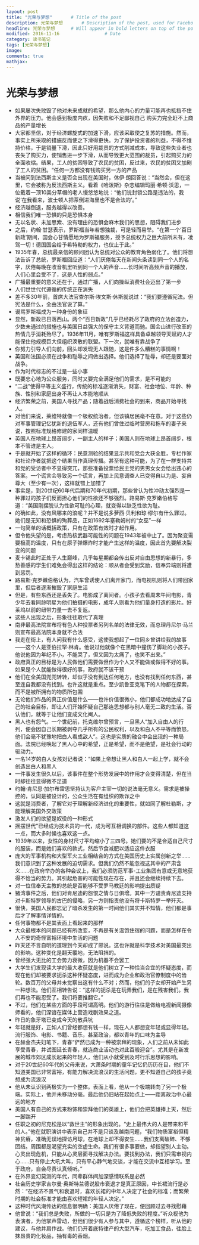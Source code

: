 ```yaml
---
layout: post
title: "光荣与梦想"       # Title of the post
description: 光荣与梦想       # Description of the post, used for Facebook Opengraph & Twitter
headline: 光荣与梦想      # Will appear in bold letters on top of the post
modified: 2016-11-16                 # Date
category: 读书笔记
tags: [光荣与梦想]
image:
comments: true
mathjax:
---
```

# 光荣与梦想

- 如果屡次失败毁了他对未来成就的希望，那么他内心的力量可能再也抵挡不住外界的压力。他会感到极度内疚，因失败和不足鄙视自己
购买力完全赶不上商品的产量增长
- 大家都坚信，对于经济螺旋式的加速下滑，应该采取使之复苏的措施。然而，事实上所采取的措施反而使之下滑得更快。为了保护投资者的利益，不得不维持价格，于是销量下滑，因此只好用裁员的方式削减成本，导致这些失业者也丧失了购买力，使销售进一步下滑，从而导致更大范围的裁员，引起购买力的全面收缩。结果，工人的贫困导致了农民的贫困，反过来，农民的贫困又加剧了工人的贫困。“任何一方都没有钱购买另一方的产品
- 当被问到法西斯主义是否会出现在美国时，休伊·朗回答说：“当然会，但在这里，它会被称为反法西斯主义。看着《哈泼斯》杂志编辑玛丽·希顿·沃思，一位戴着一顶10美分草帽的老人慢悠悠地说：“他们说封锁公路是违法的，我说‘在我看来，波士顿人把茶倒进海里也不是合法的’。”
- 经济越倒退，服务越得以改善。
- 相信我们唯一恐惧的只是恐惧本身
- 无以名状、未加思索、没有理由的恐惧会麻木我们的思想，阻碍我们进步
- 之后，约翰·甘瑟表示，罗斯福当年若想独裁，可是轻而易举。“在第一个‘百日新政’期间，国会心甘情愿地为罗斯福服务，授予总统权力之巨大前所未有，凌驾一切！德国国会给予希特勒的权力，也仅止于此。”
- 1935年春，总统最亲信的顾问团认为总统对公众的教育角色弱化了。他们将想法告诉了总统，罗斯福回应道：“人们厌倦每天在新闻头条读到同一个人的名字，厌倦每晚在收音机里听到同一个人的声音……长时间听高频声音的播放，人们心里会受不了，这是人性的弱点。”
- 广播最重要的意义还在于，通过广播，人们向操纵消费社会迈出了第一步
- 人们世世代代遵循的传统正在消失
- 差不多30年前，首席大法官查尔斯·埃文斯·休斯就说过：“我们要遵循宪法。但宪法是什么，全由法官说了算。”
- 谩骂罗斯福成为一种身份的象征
- 显然，新政已日落西山。两个“百日新政”几乎已经耗尽了政府的立法创造力，少数未通过的措施也与美国日益强大的保守主义背道而驰。国会山进行改革的热情几乎消耗殆尽了。1936年11月，唯有罗斯福这样具备卓越领导天赋的人才能保住他规模巨大但组织涣散的联盟。下一次，就唯有靠战争了
- 你努力引导人们向前，回头却发现无人跟随，这是件多么糟糕的事情啊！
- 英国和法国必须在战争和耻辱之间做出选择。他们选择了耻辱，却还是要面对战争。
- 作为时代标志的不过是一些小事
- 既要忠心地为公众服务，同时又要完全满足他们的需求，是不可能的
- “二战”使得平等主义盛行，传统的标准逐渐消失，财富、社会地位、年龄、种族、性别和家庭出身不再让人本能地顺从
- 经济繁荣之前，美国人寻找产品；随着战后消费社会的到来，商品开始寻找人。
- 对他们来说，莱维特就像一个极权统治者。但该镇居民毫不在意。对于这些仍对军事管理记忆犹新的退伍军人，还有他们曾住过临时营房和拖车的妻子来说，按照标准规格修建的家同样温暖
- 英国人在地球上昂首阔步，一副主人的样子；美国人则在地球上昂首阔步，根本不管谁是主人。
- 于是就开始了这样的循环：民意测验的结果显示共和党会大获全胜，专栏作家和社论作者就把这个结果当作真理传播。甚至有这种可能，为了在一群支持共和党的受访者中不显得突兀，那些准备投票给民主党的男男女女会给出违心的答案。一个谎言会导致另一个谎言，再加上民意调查人已变得自以为是、妄自尊大（至少有一次），这样就错上加错了
- 事实是，到20世纪60年代后期和70年代初期，那些曾认为性冲动太强烈是一种罪过的孩子们反而担心他们的性欲还不够强烈。路易斯·克罗嫩伯格写道：“美国刚摆脱认为性欲可耻的心理，就变得以缺乏性欲为耻。
- 的确如此，没有风哪来的浪呢？并不是说多萝西·贝利和琼·缪尔有什么罪过。她们是无知和恐惧的殉葬品，正如1692年塞勒姆村的“女巫”一样
- 一句简单的话概括政策，只有在政策有效时才起作用。
- 但令他失望的是，考虑热核武器可能性的问题在1943年被中止了。因为聚变需要极高的温度，只有在原子弹爆炸时才能产生这样的温度，因此首先要解决裂变的问题
- 麦卡锡此时正处于人生巅峰，几乎每星期都会传出反对自由思想的新暴行，多愁善感的学生们难免会得出这样的结论：顺从者会受到奖励，信奉异端则将遭到惩罚。
- 路易斯·克罗嫩伯格认为，汽车曾诱使人们离开家门，而电视机则将人们带回家里，但后者逐渐摧毁了家庭生活
- 但是，有些东西还是丢失了。电影成了离间者。小孩子去看周末午间电影，青少年去看同龄明星为他们拍摄的电影，成年人则看为他们量身打造的影片。好莱坞以前的纽带力量一去不复返。
- 这些人出现之后，形象往往取代了真理
- 南非最高法院宣布将有色人种投票者另列名单的法律无效，而总理丹尼尔·马兰则宣布最高法院本身就不合法
- 我走在街上，有人问我有什么感受，这使我想起了一位同乡曾讲给我的故事——这个人是亚伯拉罕·林肯。他说过他就像个在黑暗中撞伤了脚趾的小孩子。他说他因为年纪不小，不能哭了，但又因为太痛了，也笑不出来。”
- 政府真正的目标是为人民做他们需要做但作为个人又不能做或做得不好的事。如果是个人就能做得很好的事，政府就不该干预
- 他们在全美国兜兜转转，却似乎没有到达任何地方，也没有找到任何东西，甚至连自我都没有找到。也许这就是重点。至少凯鲁亚克笔下的人物都在探索，而不是被所拥有的物质所包围
- 无论他们作品的真正价值是什么——也许价值很微小，他们都成功地达成了自己的社会目标，即让人们开始怀疑自己那连思想都与别人毫无二致的生活。否认他们，就等于让他们变成文化阉人。
- 黑人也有怨气。一个世纪前，托克维尔曾预言，一旦黑人“加入自由人的行列，便会因自己长期被剥夺几乎所有的公民权利，以及和白人不平等而愤怒，他们会毫不犹豫地把白人看成敌人”。这也是实质的融合中会出现的一种局面。法院已经唤起了黑人心中的希望，正是希望，而不是绝望，是社会行动的驱动力。
- 一名14岁的白人女孩对记者说：“如果上帝想让黑人和白人一起上学，就不会创造出白人和黑人
- 一件事发生很久以后，该事件在整个形势发展中的作用才会变得清楚，但在当时却往往显得微不足道
- 约翰·肯尼思·加尔布雷思坚持认为客户主宰一切的说法毫无意义。需求是被操控的，认同是被设计的，公众生活在有组织的欺诈之中
- 这就是消费者，了解它对于理解新经济进化的重要性，就如同了解杜勒斯，才能理解美国外交政策
- 激发人们的欲望是奴役的一种形式
- 摇摆世代”已经成为技术员的一代，成为可互相调换的部件。这些人都知道这一点，而大多时候也喜欢这一点。
- 1939年以来，女性的身材尺寸平均缩小了三四号。她们要的不是合适自己尺寸的服装，而是她们喜欢的款式，然后节食减肥以适应这件衣服
- 庞大的军事机构和大型军火工业相结合的方式在美国历史上实属创新之举……我们意识到了这种发展的迫切需求。但我们仍然不能忽视这其中的严肃含义……在政府举办的各种会议上，我们必须防范军事-工业集团有意或无意地获得不恰当的势力。其引起危害的可能性现在存在，并且还会继续持续下去。
- 对一位信奉天主教的总统是否能够不受罗马教廷的影响提出质疑
- 猪湾事件之后，他们对肯尼迪的怨恨之情与日俱增。其中一方谴责肯尼迪支持对卡斯特罗领导的古巴的侵略，另一方则指责他没有将卡斯特罗一举歼灭。
- 很快，美国人民都忘记了暗杀发生的第一时间他们其实并不知情，他们都是事后才了解事情详情的。
- 任何事物都不是其表面上看起来的那样
- 大众最根本的问题已经有所改变，不再是有关温饱住宿的问题，而是怎样在令人不安的奇怪富裕环境中生活的问题
- 昨天还不言自明的道理到今天却成了邪说。这也许就是科学技术对美国最突出的影响。这种变化是翻天覆地，无法阻挡的。
- 曾经强大无比的工会势力衰微，因为机器不会罢工
- 大学生们发现读大学的最大收获就是他们树立了一种恰当合宜的怀疑态度，而现在他们却被要求扼杀这种怀疑态度，进而成为企业和政治官僚制度中的齿轮。数百万的父母并未觉察出这有什么不对；然而，他们的子女却开始产生另一种想法。他们互相转告说：“这样的扼杀是在玩弄我们，是在残害我们。我们再也不能忍受了。我们将要推翻它。”
- 不过，他们在某些方面的手段可谓高明。他们的游行往往是做给电视新闻摄像师看的，他们深谙在媒体上营造戏剧效果之道。
- 昨日的象牙塔已变成今天的散兵坑
- 年轻就是好，正如人们曾经都想有钱一样，现在人人都想变年轻或显得年轻。流行服饰、电影、书籍、音乐，甚至政治，都以青年的口味为主导
- 在赫金杰夫妇笔下，青春“俨然已成为一种被崇拜的现象，人们之前从未如此享受青春，并试图延长青春，就连商业活动也对此百般迎合”。尤其是在新发展的城市郊区成长起来的年轻人，他们从小就受到及时行乐思想的影响。
- 对于20世纪60年代的父母来说，大萧条时期的童年记忆仍历历在目，他们不知道美国已非常富裕，有能力解决流浪汉的生活问题，更不知道自己的孩子竟想成为流浪汉
- 他从未认识到两极实为一个整体。表面上看，他从一个极端转向了另一个极端。实际上，他并未移动分毫。最后他仍旧站在起始点上——距离政治中心最远的地方
- 美国人有自己的方式来粉饰和崇拜他们的英雄上，他们会把英雄捧上天，然后一脚踹开
- 任职之初的尼克松是以“救世主”的形象出现的。“史上最伟大的人是带来和平的人。”他在就职演讲中表示自己并不是只谈及越南问题，“我们物质富裕但精神贫瘠，准确无误地探访月球，在地球上却不得安生……我们支离破碎、不够团结。周围都是渴望充实的空虚生命。我们有很多事要做，却指望别人主动。心灵出现危机，只能从心灵层面寻找解决办法。要找到办法，我们只需审视内心……只有停止大吼大叫，只有平心静气地交谈，才能在交流中互相学习。至于政府，自会尽责认真倾听。”
- 在外界变幻莫测的年代，同辈群体间加深感情联系是必然
- 社会历史学家吉尔曼·奥斯特兰德说股市衰退才是真正原因，中长裙流行是必然：“在经济不景气和衰退时，喜欢长裙的中年人决定了社会的标准；而繁荣时期的社会标准才能由喜欢短裙的年轻人决定。”
- 这种时代风潮传达的信息很明确：美国人厌倦了现在，便回顾过去寻找慰藉
- 他曾说：“我们总是失败，所做的一切只是为了降低失败的程度。”听众视他为表演者，为他掌声雷动，但他们很少有人参与其中，遵循这个榜样，听从他的建议，与他并肩作战。他们仍开着底特律产的大型汽车，吃加工食品，往脸上抹昂贵的化妆品，抽有毒的香烟。

